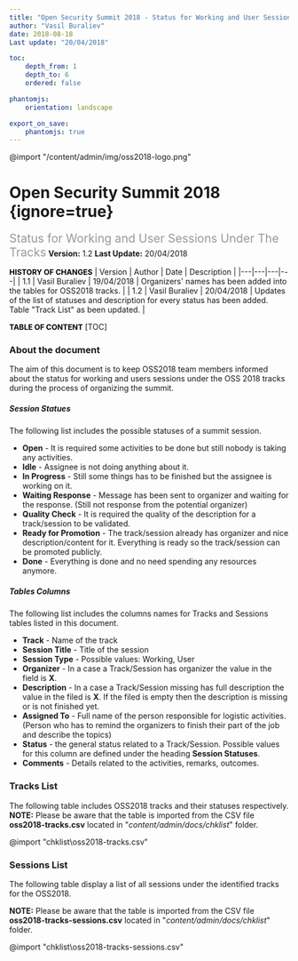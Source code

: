 ```yaml
---
title: "Open Security Summit 2018 - Status for Working and User Sessions Under The Tracks"
author: "Vasil Buraliev"
date: 2018-08-18
Last update: "20/04/2018"

toc:
    depth_from: 1
    depth_to: 6
    ordered: false

phantomjs:
    orientation: landscape

export_on_save:
    phantomjs: true
---
```


@import "/content/admin/img/oss2018-logo.png"
# Open Security Summit 2018 {ignore=true}
<span style="font-size:1.5em;color:#999999;">Status for Working and User Sessions Under The Tracks</span>
**Version:** 1.2
**Last Update:** 20/04/2018

<span style="font-weight:bold;font-size:0.95em;color:#000000;">HISTORY OF CHANGES</span>
| Version | Author | Date | Description |
|---|---|---|---|
| 1.1 | Vasil Buraliev | 19/04/2018 | Organizers' names has been added into the tables for OSS2018 tracks. |
| 1.2 | Vasil Buraliev | 20/04/2018 | Updates of the list of statuses and description for every status has been added. <br/> Table "Track List" as been updated. |


<span style="font-weight:bold;font-size:0.95em;color:#000000;">TABLE OF CONTENT</span>
[TOC]

### About the document
The aim of this document is to keep OSS2018 team members informed about the status for working and users sessions under the OSS 2018 tracks during the process of organizing the summit.

##### Session Statues
The following list includes the possible statuses of a summit session.

- **Open** - It is required some activities to be done but still nobody is taking any activities.
- **Idle** - Assignee is not doing anything about it.
- **In Progress** - Still some things has to be finished but the assignee is working on it.
- **Waiting Response** - Message has been sent to organizer and waiting for the response. (Still not response from the potential organizer)
- **Quality Check** - It is required the quality of the description for a track/session to be validated.
- **Ready for Promotion** - The track/session already has organizer and nice description/content for it. Everything is ready so the track/session can be promoted publicly.
- **Done** - Everything is done and no need spending any resources anymore.

##### Tables Columns
The following list includes the columns names for Tracks and Sessions tables listed in this document.

- **Track** - Name of the track
- **Session Title** - Title of the session
- **Session Type** - Possible values: Working, User
- **Organizer** - In a case a Track/Session has organizer the value in the field is **X**.
- **Description** - In a case a Track/Session missing has full description the value in the filed is **X**.
If the filed is empty then the description is missing or is not finished yet.
- **Assigned To** - Full name of the person responsible for logistic activities. (Person who has to remind the organizers to finish their part of the job and describe the topics)
- **Status** - the general status related to a Track/Session. Possible values for this column are defined under the heading **Session Statuses**.
- **Comments** - Details related to the activities, remarks, outcomes.

### Tracks List
The following table includes OSS2018 tracks and their statuses respectively.
**NOTE:** Please be aware that the table is imported from the CSV file **oss2018-tracks.csv** located in "*content/admin/docs/chklist*" folder.

@import "chklist\oss2018-tracks.csv"

### Sessions List
The following table display a list of all sessions under the identified tracks for the OSS2018.

**NOTE:** Please be aware that the table is imported from the CSV file **oss2018-tracks-sessions.csv** located in "*content/admin/docs/chklist*" folder.

@import "chklist\oss2018-tracks-sessions.csv"
